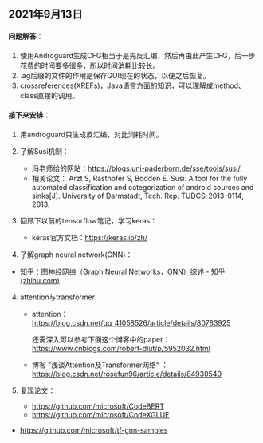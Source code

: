 ## 2021年9月13日

#### 问题解答：

1. 使用Androguard生成CFG相当于是先反汇编，然后再由此产生CFG，后一步花费的时间要多很多，所以时间消耗比较长。
2. .ag后缀的文件的作用是保存GUI现在的状态，以便之后恢复。
3. crossreferences(XREFs)，Java语言方面的知识，可以理解成method、class直接的调用。

#### 接下来安排：

1. 用androguard只生成反汇编，对比消耗时间。
2. 了解Susi机制：
   - 冯老师给的网站：https://blogs.uni-paderborn.de/sse/tools/susi/
   - 相关论文：   Arzt S, Rasthofer S, Bodden E. Susi: A tool for the fully automated classification and categorization of android sources and sinks[J]. University of Darmstadt, Tech. Rep. TUDCS-2013-0114, 2013. 
3. 回顾下以前的tensorflow笔记，学习keras：
   
   - keras官方文档：https://keras.io/zh/
4. 了解graph neural network(GNN)：
   
-  知乎：[图神经网络（Graph Neural Networks，GNN）综述 - 知乎 (zhihu.com)](https://zhuanlan.zhihu.com/p/75307407) 
   
4. attention与transformer

   - attention：https://blog.csdn.net/qq_41058526/article/details/80783925

     还需深入可以参考下面这个博客中的paper：https://www.cnblogs.com/robert-dlut/p/5952032.html

   - 博客 ”浅谈Attention及Transformer网络“ ：https://blog.csdn.net/rosefun96/article/details/84930540

5. 复现论文：
   - https://github.com/microsoft/CodeBERT
   - https://github.com/microsoft/CodeXGLUE
- https://github.com/microsoft/tf-gnn-samples
   